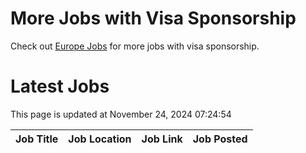 # More Jobs with Visa Sponsorship

Check out [Europe Jobs](https://github.com/sureshparimi/europejobs#latest-jobs) for more jobs with visa sponsorship.

# Latest Jobs

This page is updated at November 24, 2024 07:24:54

| Job Title | Job Location | Job Link | Job Posted |
| --- | --- | --- | --- |
